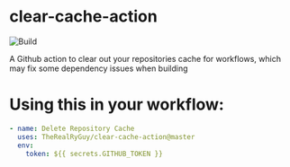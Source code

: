 # clear-cache-action
![Build](https://github.com/TheRealRyGuy/clear-cache-action/actions/workflows/build.yml/badge.svg)

A Github action to clear out your repositories cache for workflows, which may fix some dependency issues when building
# Using this in your workflow: 
```yml
- name: Delete Repository Cache
  uses: TheRealRyGuy/clear-cache-action@master
  env:
    token: ${{ secrets.GITHUB_TOKEN }}
```
